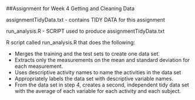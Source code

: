 
##Assignment for Week 4 Getting and Cleaning Data

assignmentTidyData.txt - contains TIDY DATA for this assignment 

run_analysis.R - SCRIPT used to produce assignmentTidyData.txt

 R script called run_analysis.R that does the following: 

 - Merges the training and the test sets to create one data set.
 - Extracts only the measurements on the mean and standard deviation for each measurement.
 - Uses descriptive activity names to name the activities in the data set
 - Appropriately labels the data set with descriptive variable names.
 - From the data set in step 4, creates a second, independent tidy data set with the average of each variable for each activity and each subject.
